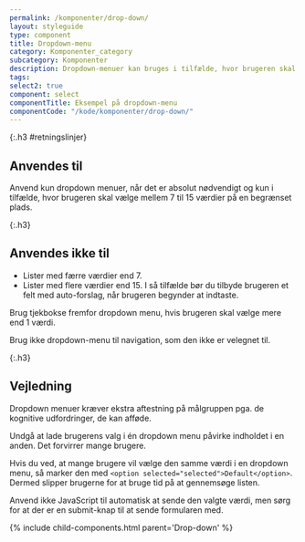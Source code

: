 ```yaml
---
permalink: /komponenter/drop-down/
layout: styleguide
type: component
title: Dropdown-menu
category: Komponenter_category
subcategory: Komponenter
description: Dropdown-menuer kan bruges i tilfælde, hvor brugeren skal vælge mellem 7 og 15 værdier på en begrænset plads.
tags:
select2: true
component: select
componentTitle: Eksempel på dropdown-menu
componentCode: "/kode/komponenter/drop-down/"
---
```


{:.h3 #retningslinjer}
## Anvendes til

Anvend kun dropdown menuer, når det er absolut nødvendigt og kun i tilfælde, hvor brugeren skal vælge mellem 7 til 15 værdier på en begrænset plads.

{:.h3}
## Anvendes ikke til

- Lister med færre værdier end 7.
- Lister med flere værdier end 15. I så tilfælde bør du tilbyde brugeren et felt med auto-forslag, når brugeren begynder at indtaste.

Brug tjekbokse fremfor dropdown menu, hvis brugeren skal vælge mere end 1 værdi.

Brug ikke dropdown-menu til navigation, som den ikke er velegnet til.

{:.h3}
## Vejledning

Dropdown menuer kræver ekstra aftestning på målgruppen pga. de kognitive udfordringer, de kan afføde.

Undgå at lade brugerens valg i én dropdown menu påvirke indholdet i en anden. Det forvirrer mange brugere.

Hvis du ved, at mange brugere vil vælge den samme værdi i en dropdown menu, så marker den med `<option selected="selected">Default</option>`. Dermed slipper brugerne for at bruge tid på at gennemsøge listen.

Anvend ikke JavaScript til automatisk at sende den valgte værdi, men sørg for at der er en submit-knap til at sende formularen med.

{% include child-components.html parent='Drop-down' %}
